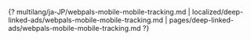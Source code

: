 {? multilang/ja-JP/webpals-mobile-mobile-tracking.md | localized/deep-linked-ads/webpals-mobile-mobile-tracking.md | pages/deep-linked-ads/webpals-mobile-mobile-tracking.md ?}
